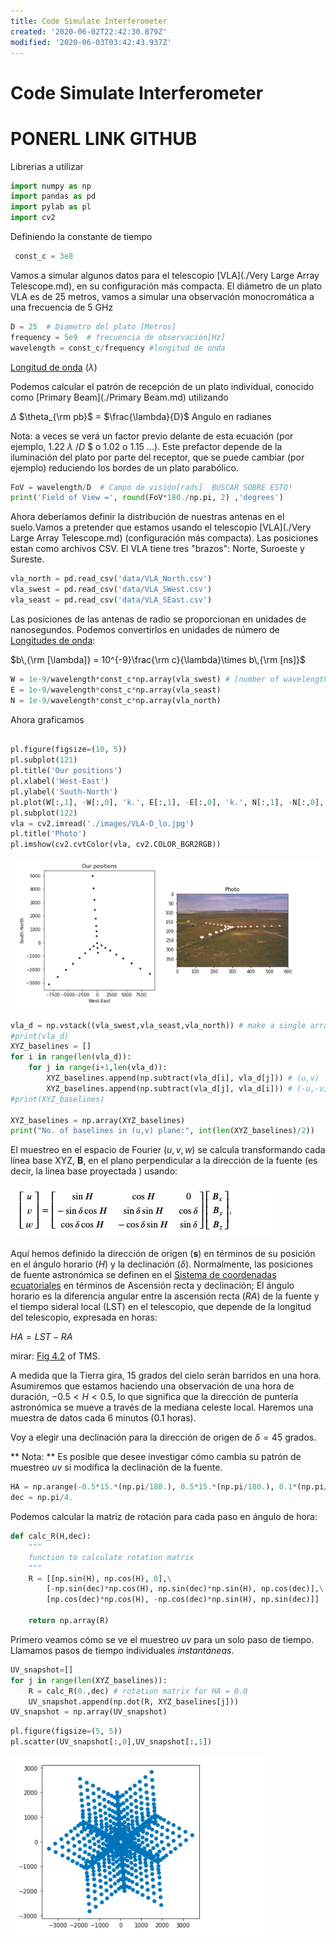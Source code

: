 ```yaml
---
title: Code Simulate Interferometer
created: '2020-06-02T22:42:30.879Z'
modified: '2020-06-03T03:42:43.937Z'
---
```


# Code Simulate Interferometer

# PONERL LINK GITHUB 
Librerias a utilizar
```python
import numpy as np
import pandas as pd
import pylab as pl
import cv2
```
Definiendo la constante de tiempo
```python
 const_c = 3e8
```
Vamos a simular algunos datos para el telescopio [VLA](./Very Large Array Telescope.md), en su configuración más compacta. El diámetro de un plato VLA es de 25 metros, vamos a simular una observación monocromática a una frecuencia de 5 GHz
```python
D = 25  # Diametro del plato [Metros]
frequency = 5e9  # frecuencia de observación[Hz]
wavelength = const_c/frequency #longitud de onda
```
[Longitud de onda](./Wavelength.md) ($\lambda$)

Podemos calcular el patrón de recepción de un plato individual, conocido como [Primary Beam](./Primary Beam.md) utilizando

$\Delta$ $\theta_{\rm pb}$ $=$ $\frac{\lambda}{D}$ Angulo en radianes

Nota: a veces se verá un factor previo delante de esta ecuación (por ejemplo, $1.22$  $\lambda$ $/D$ $ o $1.02$ o $1.15$ ...). Este prefactor depende de la iluminación del plato por parte del receptor, que se puede cambiar (por ejemplo) reduciendo los bordes de un plato parabólico.

```python
FoV = wavelength/D  # Campo de visión[rads]  BUSCAR SOBRE ESTO!
print('Field of View =', round(FoV*180./np.pi, 2) ,'degrees')
```

Ahora deberíamos definir la distribución de nuestras antenas en el suelo.Vamos a pretender que estamos usando el telescopio [VLA](./Very Large Array Telescope.md) (configuración más compacta). Las posiciones estan como archivos CSV. El VLA tiene tres "brazos": Norte, Suroeste y Sureste.

```python
vla_north = pd.read_csv('data/VLA_North.csv')
vla_swest = pd.read_csv('data/VLA_SWest.csv')
vla_seast = pd.read_csv('data/VLA_SEast.csv')
```

Las posiciones de las antenas de radio se proporcionan en unidades de nanosegundos. Podemos convertirlos en unidades de número de [Longitudes de onda](./Wavelength.md):

$b\,{\rm [\lambda]} = 10^{-9}\frac{\rm c}{\lambda}\times b\,{\rm [ns]}$
```python
W = 1e-9/wavelength*const_c*np.array(vla_swest) # [number of wavelengths]
E = 1e-9/wavelength*const_c*np.array(vla_seast) 
N = 1e-9/wavelength*const_c*np.array(vla_north)
```
Ahora graficamos
```python

pl.figure(figsize=(10, 5))
pl.subplot(121)
pl.title('Our positions') 
pl.xlabel('West-East') 
pl.ylabel('South-North')
pl.plot(W[:,1], -W[:,0], 'k.', E[:,1], -E[:,0], 'k.', N[:,1], -N[:,0], 'k.')
pl.subplot(122) 
vla = cv2.imread('./images/VLA-D_lo.jpg')
pl.title('Photo') 
pl.imshow(cv2.cvtColor(vla, cv2.COLOR_BGR2RGB))
```
![alt text](./PositionInterferometer.png)

```python
vla_d = np.vstack((vla_swest,vla_seast,vla_north)) # make a single array of all antenna positions
#print(vla_d)
XYZ_baselines = []                                                                  
for i in range(len(vla_d)):                                                         
    for j in range(i+1,len(vla_d)):
        XYZ_baselines.append(np.subtract(vla_d[i], vla_d[j])) # (u,v)
        XYZ_baselines.append(np.subtract(vla_d[j], vla_d[i])) # (-u,-v)     
#print(XYZ_baselines)
        
XYZ_baselines = np.array(XYZ_baselines)
print("No. of baselines in (u,v) plane:", int(len(XYZ_baselines)/2)) 
```

El muestreo en el espacio de Fourier $(u,v,w)$ se calcula transformando cada línea base XYZ, $\textbf{B}$, en el plano perpendicular a la dirección de la fuente (es decir, la línea base proyectada ) usando:

![alt text](./ThesamplingInFourierSpase.png)

Aquí hemos definido la dirección de origen ($\textbf {s}$) en términos de su posición en el ángulo horario ($H$) y la declinación ($\delta$). Normalmente, las posiciones de fuente astronómica se definen en el [Sistema de coordenadas ecuatoriales](https://en.wikipedia.org/wiki/Equatorial_coordinate_system) en términos de Ascensión recta y declinación; 
El ángulo horario es la diferencia angular entre la ascensión recta ($RA$) de la fuente y el tiempo sideral local (LST) en el telescopio, que depende de la longitud del telescopio, expresada en horas:

$HA = LST - RA$

mirar: [Fig 4.2](https://link.springer.com/chapter/10.1007/978-3-319-44431-4_4) of TMS. 

A medida que la Tierra gira, 15 grados del cielo serán barridos en una hora. Asumiremos que estamos haciendo una observación de una hora de duración, $-0.5 <H <0.5$, lo que significa que la dirección de puntería astronómica se mueve a través de la mediana celeste local. Haremos una muestra de datos cada 6 minutos (0.1 horas).

Voy a elegir una declinación para la dirección de origen de $\delta = 45$ grados.

** Nota: ** Es posible que desee investigar cómo cambia su patrón de muestreo *uv* si modifica la declinación de la fuente.

```python
HA = np.arange(-0.5*15.*(np.pi/180.), 0.5*15.*(np.pi/180.), 0.1*(np.pi/180.))  # [radians]
dec = np.pi/4.    
```
Podemos calcular la matriz de rotación para cada paso en ángulo de hora:
```python
def calc_R(H,dec):
    """
    function to calculate rotation matrix
    """
    R = [[np.sin(H), np.cos(H), 0],\
        [-np.sin(dec)*np.cos(H), np.sin(dec)*np.sin(H), np.cos(dec)],\
        [np.cos(dec)*np.cos(H), -np.cos(dec)*np.sin(H), np.sin(dec)]]
    
    return np.array(R)
```

Primero veamos cómo se ve el muestreo *uv* para un solo paso de tiempo. Llamamos pasos de tiempo individuales *instantáneas*.
```python
UV_snapshot=[]
for j in range(len(XYZ_baselines)):
    R = calc_R(0.,dec) # rotation matrix for HA = 0.0
    UV_snapshot.append(np.dot(R, XYZ_baselines[j]))
UV_snapshot = np.array(UV_snapshot)
```
```python
pl.figure(figsize=(5, 5))
pl.scatter(UV_snapshot[:,0],UV_snapshot[:,1])
```

![alt text](./UV_snapshot.png)



